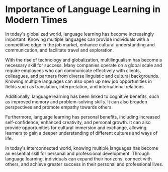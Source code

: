 Importance of Language Learning in Modern Times
=======================================================================================

In today's globalized world, language learning has become increasingly important. Knowing multiple languages can provide individuals with a competitive edge in the job market, enhance cultural understanding and communication, and facilitate travel and exploration.

With the rise of technology and globalization, multilingualism has become a necessary skill for success. Many companies operate on a global scale and require employees who can communicate effectively with clients, colleagues, and partners from diverse linguistic and cultural backgrounds. Knowing multiple languages can also open up new job opportunities in fields such as translation, interpretation, and international relations.

Additionally, language learning has been linked to cognitive benefits, such as improved memory and problem-solving skills. It can also broaden perspectives and promote empathy towards others.

Furthermore, language learning has personal benefits, including increased self-confidence, enhanced creativity, and personal growth. It can also provide opportunities for cultural immersion and exchange, allowing learners to gain a deeper understanding of different cultures and ways of life.

In today's interconnected world, knowing multiple languages has become an essential skill for personal and professional development. Through language learning, individuals can expand their horizons, connect with others, and achieve greater success in their personal and professional lives.
